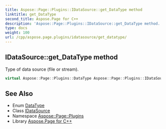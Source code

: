 ```yaml
---
title: Aspose::Page::Plugins::IDataSource::get_DataType method
linktitle: get_DataType
second_title: Aspose.Page for C++
description: 'Aspose::Page::Plugins::IDataSource::get_DataType method. Type of data source (file or stream) in C++.'
type: docs
weight: 100
url: /cpp/aspose.page.plugins/idatasource/get_datatype/
---
```

## IDataSource::get_DataType method


Type of data source (file or stream).

```cpp
virtual Aspose::Page::Plugins::DataType Aspose::Page::Plugins::IDataSource::get_DataType()=0
```

## See Also

* Enum [DataType](../../datatype/)
* Class [IDataSource](../)
* Namespace [Aspose::Page::Plugins](../../)
* Library [Aspose.Page for C++](../../../)
